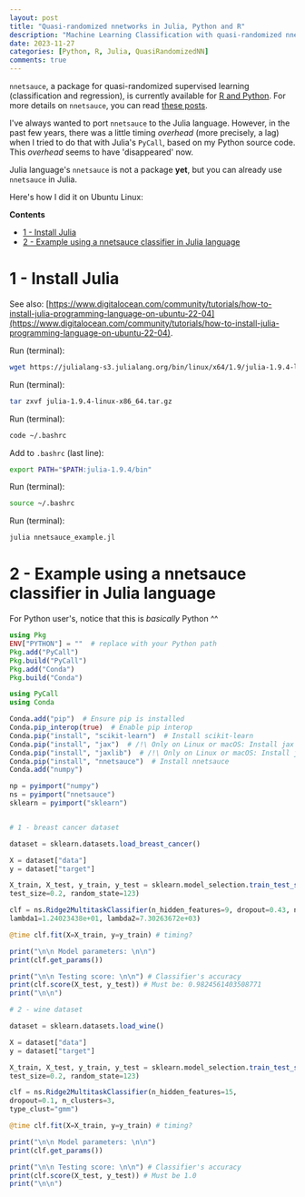 ```yaml
---
layout: post
title: "Quasi-randomized nnetworks in Julia, Python and R"
description: "Machine Learning Classification with quasi-randomized nnetworks in Julia, Python and R"
date: 2023-11-27
categories: [Python, R, Julia, QuasiRandomizedNN]
comments: true
---
```


`nnetsauce`, a package for quasi-randomized supervised learning (classification and regression), is currently available for [R and Python](https://github.com/Techtonique/nnetsauce). For more details on `nnetsauce`, you can read [these posts](https://thierrymoudiki.github.io/blog/#QuasiRandomizedNN). 

I've always wanted to port `nnetsauce` to the Julia language. However, in the past few years, there was a little timing _overhead_ (more precisely, a lag) when I tried to do that with Julia's `PyCall`, based on my Python source code. This _overhead_ seems to have 'disappeared' now. 

Julia language's `nnetsauce` is not a package **yet**, but you can already use `nnetsauce` in Julia. 

Here's how I did it on Ubuntu Linux: 

**Contents**

<ul>
 <li> <a href="#1---install-julia">1 - Install Julia</a> </li>
 <li> <a href="#2---example-using-a-nnetsauce-classifier-in-julia-language">2 - Example using a nnetsauce classifier in Julia language</a> </li>
</ul>


# 1 - Install Julia

See also: [https://www.digitalocean.com/community/tutorials/how-to-install-julia-programming-language-on-ubuntu-22-04](https://www.digitalocean.com/community/tutorials/how-to-install-julia-programming-language-on-ubuntu-22-04). 


Run (terminal):
```bash
wget https://julialang-s3.julialang.org/bin/linux/x64/1.9/julia-1.9.4-linux-x86_64.tar.gz
```

Run (terminal):
```bash
tar zxvf julia-1.9.4-linux-x86_64.tar.gz
```
Run (terminal):
```bash
code ~/.bashrc
```

Add to `.bashrc` (last line): 
```bash
export PATH="$PATH:julia-1.9.4/bin"
```

Run (terminal): 
```bash
source ~/.bashrc
```

Run (terminal): 
```bash
julia nnetsauce_example.jl
```

# 2 - Example using a nnetsauce classifier in Julia language

For Python user's, notice that this is _basically_ Python ^^

```julia
using Pkg
ENV["PYTHON"] = ""  # replace with your Python path
Pkg.add("PyCall")
Pkg.build("PyCall")
Pkg.add("Conda")
Pkg.build("Conda")

using PyCall
using Conda

Conda.add("pip")  # Ensure pip is installed
Conda.pip_interop(true)  # Enable pip interop
Conda.pip("install", "scikit-learn")  # Install scikit-learn
Conda.pip("install", "jax")  # /!\ Only on Linux or macOS: Install jax
Conda.pip("install", "jaxlib")  # /!\ Only on Linux or macOS: Install jaxlib
Conda.pip("install", "nnetsauce")  # Install nnetsauce
Conda.add("numpy")

np = pyimport("numpy")
ns = pyimport("nnetsauce")
sklearn = pyimport("sklearn")


# 1 - breast cancer dataset

dataset = sklearn.datasets.load_breast_cancer()

X = dataset["data"]
y = dataset["target"]

X_train, X_test, y_train, y_test = sklearn.model_selection.train_test_split(X, y, 
test_size=0.2, random_state=123)

clf = ns.Ridge2MultitaskClassifier(n_hidden_features=9, dropout=0.43, n_clusters=1, 
lambda1=1.24023438e+01, lambda2=7.30263672e+03)

@time clf.fit(X=X_train, y=y_train) # timing?

print("\n\n Model parameters: \n\n")
print(clf.get_params())

print("\n\n Testing score: \n\n") # Classifier's accuracy
print(clf.score(X_test, y_test)) # Must be: 0.9824561403508771
print("\n\n")
```

```julia
# 2 - wine dataset

dataset = sklearn.datasets.load_wine()

X = dataset["data"]
y = dataset["target"]

X_train, X_test, y_train, y_test = sklearn.model_selection.train_test_split(X, y, 
test_size=0.2, random_state=123)

clf = ns.Ridge2MultitaskClassifier(n_hidden_features=15,
dropout=0.1, n_clusters=3, 
type_clust="gmm")

@time clf.fit(X=X_train, y=y_train) # timing?

print("\n\n Model parameters: \n\n")
print(clf.get_params())

print("\n\n Testing score: \n\n") # Classifier's accuracy
print(clf.score(X_test, y_test)) # Must be 1.0
print("\n\n")
```